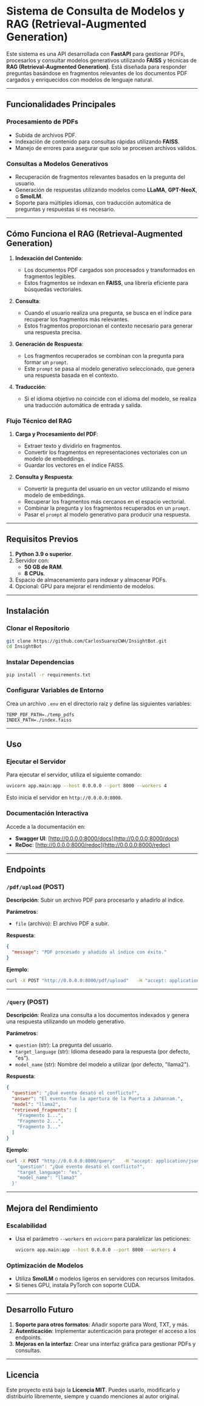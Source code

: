 
# Sistema de Consulta de Modelos y RAG (Retrieval-Augmented Generation)

Este sistema es una API desarrollada con **FastAPI** para gestionar PDFs, procesarlos y consultar modelos generativos utilizando **FAISS** y técnicas de **RAG (Retrieval-Augmented Generation)**. Está diseñada para responder preguntas basándose en fragmentos relevantes de los documentos PDF cargados y enriquecidos con modelos de lenguaje natural.

---

## Funcionalidades Principales

### Procesamiento de PDFs
- Subida de archivos PDF.
- Indexación de contenido para consultas rápidas utilizando **FAISS**.
- Manejo de errores para asegurar que solo se procesen archivos válidos.

### Consultas a Modelos Generativos
- Recuperación de fragmentos relevantes basados en la pregunta del usuario.
- Generación de respuestas utilizando modelos como **LLaMA**, **GPT-NeoX**, o **SmolLM**.
- Soporte para múltiples idiomas, con traducción automática de preguntas y respuestas si es necesario.

---

## Cómo Funciona el RAG (Retrieval-Augmented Generation)

1. **Indexación del Contenido**:
   - Los documentos PDF cargados son procesados y transformados en fragmentos legibles.
   - Estos fragmentos se indexan en **FAISS**, una librería eficiente para búsquedas vectoriales.

2. **Consulta**:
   - Cuando el usuario realiza una pregunta, se busca en el índice para recuperar los fragmentos más relevantes.
   - Estos fragmentos proporcionan el contexto necesario para generar una respuesta precisa.

3. **Generación de Respuesta**:
   - Los fragmentos recuperados se combinan con la pregunta para formar un `prompt`.
   - Este `prompt` se pasa al modelo generativo seleccionado, que genera una respuesta basada en el contexto.

4. **Traducción**:
   - Si el idioma objetivo no coincide con el idioma del modelo, se realiza una traducción automática de entrada y salida.

### Flujo Técnico del RAG
1. **Carga y Procesamiento del PDF**:
   - Extraer texto y dividirlo en fragmentos.
   - Convertir los fragmentos en representaciones vectoriales con un modelo de embeddings.
   - Guardar los vectores en el índice FAISS.

2. **Consulta y Respuesta**:
   - Convertir la pregunta del usuario en un vector utilizando el mismo modelo de embeddings.
   - Recuperar los fragmentos más cercanos en el espacio vectorial.
   - Combinar la pregunta y los fragmentos recuperados en un `prompt`.
   - Pasar el `prompt` al modelo generativo para producir una respuesta.

---

## Requisitos Previos

1. **Python 3.9 o superior**.
2. Servidor con:
   - **50 GB de RAM**.
   - **8 CPUs**.
3. Espacio de almacenamiento para indexar y almacenar PDFs.
4. Opcional: GPU para mejorar el rendimiento de modelos.

---

## Instalación

### Clonar el Repositorio
```bash
git clone https://github.com/CarlosSuarezCWH/InsightBot.git
cd InsightBot
```

### Instalar Dependencias
```bash
pip install -r requirements.txt
```

### Configurar Variables de Entorno
Crea un archivo `.env` en el directorio raíz y define las siguientes variables:
```env
TEMP_PDF_PATH=./temp_pdfs
INDEX_PATH=./index.faiss
```

---

## Uso

### Ejecutar el Servidor
Para ejecutar el servidor, utiliza el siguiente comando:
```bash
uvicorn app.main:app --host 0.0.0.0 --port 8000 --workers 4
```

Esto inicia el servidor en `http://0.0.0.0:8000`.

### Documentación Interactiva
Accede a la documentación en:
- **Swagger UI**: [http://0.0.0.0:8000/docs](http://0.0.0.0:8000/docs)
- **ReDoc**: [http://0.0.0.0:8000/redoc](http://0.0.0.0:8000/redoc)

---

## Endpoints

### `/pdf/upload` (POST)
**Descripción**: Subir un archivo PDF para procesarlo y añadirlo al índice.

**Parámetros**:
- `file` (archivo): El archivo PDF a subir.

**Respuesta**:
```json
{
  "message": "PDF procesado y añadido al índice con éxito."
}
```

**Ejemplo**:
```bash
curl -X POST "http://0.0.0.0:8000/pdf/upload"   -H "accept: application/json"   -H "Content-Type: multipart/form-data"   -F "file=@example.pdf"
```

---

### `/query` (POST)
**Descripción**: Realiza una consulta a los documentos indexados y genera una respuesta utilizando un modelo generativo.

**Parámetros**:
- `question` (str): La pregunta del usuario.
- `target_language` (str): Idioma deseado para la respuesta (por defecto, "es").
- `model_name` (str): Nombre del modelo a utilizar (por defecto, "llama2").

**Respuesta**:
```json
{
  "question": "¿Qué evento desató el conflicto?",
  "answer": "El evento fue la apertura de la Puerta a Jahannam.",
  "model": "llama2",
  "retrieved_fragments": [
    "Fragmento 1...",
    "Fragmento 2...",
    "Fragmento 3..."
  ]
}
```

**Ejemplo**:
```bash
curl -X POST "http://0.0.0.0:8000/query"   -H "accept: application/json"   -H "Content-Type: application/json"   -d '{
    "question": "¿Qué evento desató el conflicto?",
    "target_language": "es",
    "model_name": "llama3"
  }'
```

---

## Mejora del Rendimiento

### Escalabilidad
- Usa el parámetro `--workers` en `uvicorn` para paralelizar las peticiones:
  ```bash
  uvicorn app.main:app --host 0.0.0.0 --port 8000 --workers 4
  ```

### Optimización de Modelos
- Utiliza **SmolLM** o modelos ligeros en servidores con recursos limitados.
- Si tienes GPU, instala PyTorch con soporte CUDA.

---

## Desarrollo Futuro

1. **Soporte para otros formatos**: Añadir soporte para Word, TXT, y más.
2. **Autenticación**: Implementar autenticación para proteger el acceso a los endpoints.
3. **Mejoras en la interfaz**: Crear una interfaz gráfica para gestionar PDFs y consultas.

---

## Licencia

Este proyecto está bajo la **Licencia MIT**. Puedes usarlo, modificarlo y distribuirlo libremente, siempre y cuando menciones al autor original.
